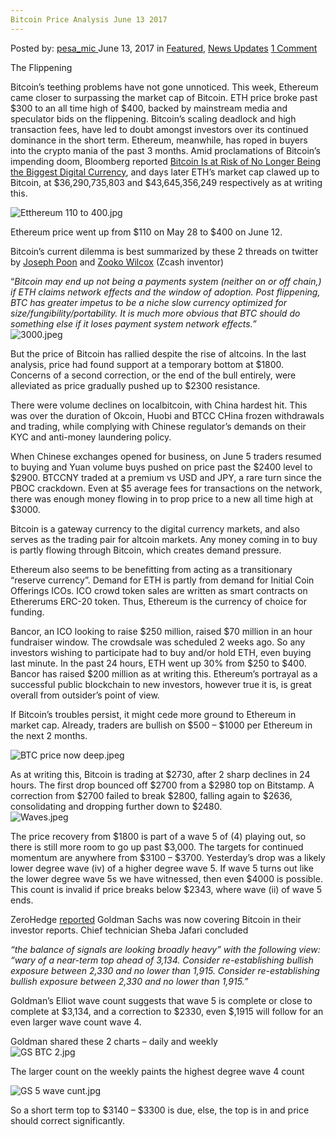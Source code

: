 ```yaml
---
Bitcoin Price Analysis June 13 2017
---
```

<article class="post-listing post-20657 post type-post status-publish format-standard has-post-thumbnail hentry  tag-1826 tag-3676 tag-analysis tag-bitcoin tag-june tag-price">
    <div class="post-inner">
        <span>Posted by: <a href="https://www.deepdotweb.com/author/pesa_mic/" title="">pesa_mic </a></span>
    <span>June 13, 2017</span>
    <span>in <a href="https://www.deepdotweb.com/category/deepdot-news/" rel="category tag">Featured</a>, <a href="https://www.deepdotweb.com/category/news-updates/" rel="category tag">News Updates</a></span>
    <span><a href="https://www.deepdotweb.com/2017/06/13/bitcoin-price-analysis-june-13-2017/#comments">1 Comment</a></span>
    </p>
    <div class="clear"></div>
    <div class="entry">
    <p>The Flippening</p>
    <p>Bitcoin’s teething problems have not gone unnoticed. This week, Ethereum came closer to surpassing the market cap of Bitcoin. ETH price broke past $300 to an all time high of $400, backed by mainstream media and speculator bids on the flippening. Bitcoin’s scaling deadlock and high transaction fees, have led to doubt amongst investors over its continued dominance in the short term. Ethereum, meanwhile, has roped in buyers into the crypto mania of the past 3 months. Amid proclamations of Bitcoin’s impending doom, Bloomberg reported <a href="https://www.bloomberg.com/news/articles/2017-05-31/bitcoin-risks-being-eclipsed-by-digital-coin-cousin-ethereum">Bitcoin Is at Risk of No Longer Being the Biggest Digital Currency</a>, and days later ETH’s market cap clawed up to Bitcoin, at $36,290,735,803 and $43,645,356,249 respectively as at writing this.</p>
    <p><img class="wp-image-20658" src="/imgs/2017/06/etthereum-110-to-400-jpg.jpeg" alt="Etthereum 110 to 400.jpg" srcset="/imgs/2017/06/etthereum-110-to-400-jpg.jpeg 2001w, /imgs/2017/06/etthereum-110-to-400-jpg-300x134.jpeg 300w, /imgs/2017/06/etthereum-110-to-400-jpg-1024x456.jpeg 1024w" sizes="(max-width: 2001px) 100vw, 2001px"/></p>
    <p>Ethereum price went up from $110 on May 28 to $400 on June 12.</p>
    <p>Bitcoin’s current dilemma is best summarized by these 2 threads on twitter by <a href="https://twitter.com/jcp/status/874248892845481985">Joseph Poon</a> and <a href="https://twitter.com/zooko/status/874024476765278208">Zooko Wilcox</a> (Zcash inventor)</p>
    <p>“<em>Bitcoin may end up not being a payments system (neither on or off chain,) if ETH claims network effects and the window of adoption. Post flippening, BTC has greater impetus to be a niche slow currency optimized for size/fungibility/portability. It is much more obvious that BTC should do something else if it loses payment system network effects.”<br/>
    </em> <img class="wp-image-20659" src="/imgs/2017/06/3000-jpeg.jpeg" alt="3000.jpeg" srcset="/imgs/2017/06/3000-jpeg.jpeg 1742w, /imgs/2017/06/3000-jpeg-300x147.jpeg 300w, /imgs/2017/06/3000-jpeg-1024x503.jpeg 1024w" sizes="(max-width: 1742px) 100vw, 1742px"/><em><br/>
    </em></p>
    <p>But the price of Bitcoin has rallied despite the rise of altcoins. In the last analysis, price had found support at a temporary bottom at $1800. Concerns of a second correction, or the end of the bull entirely, were alleviated as price gradually pushed up to $2300 resistance.</p>
    <p>There were volume declines on localbitcoin, with China hardest hit. This was over the duration of Okcoin, Huobi and BTCC CHina frozen withdrawals and trading, while complying with Chinese regulator’s demands on their KYC and anti-money laundering policy.</p>
    <p>When Chinese exchanges opened for business, on June 5 traders resumed to buying and Yuan volume buys pushed on price past the $2400 level to $2900. BTCCNY traded at a premium vs USD and JPY, a rare turn since the PBOC crackdown. Even at $5 average fees for transactions on the network, there was enough money flowing in to prop price to a new all time high at $3000.</p>
    <p>Bitcoin is a gateway currency to the digital currency markets, and also serves as the trading pair for altcoin markets. Any money coming in to buy is partly flowing through Bitcoin, which creates demand pressure.</p>
    <p>Ethereum also seems to be benefitting from acting as a transitionary “reserve currency”. Demand for ETH is partly from demand for Initial Coin Offerings ICOs. ICO crowd token sales are written as smart contracts on Ethererums ERC-20 token. Thus, Ethereum is the currency of choice for funding.</p>
    <p>Bancor, an ICO looking to raise $250 million, raised $70 million in an hour fundraiser window. The crowdsale was scheduled 2 weeks ago. So any investors wishing to participate had to buy and/or hold ETH, even buying last minute. In the past 24 hours, ETH went up 30% from $250 to $400. Bancor has raised $200 million as at writing this. Ethereum’s portrayal as a successful public blockchain to new investors, however true it is, is great overall from outsider&#8217;s point of view.</p>
    <p>If Bitcoin’s troubles persist, it might cede more ground to Ethereum in market cap. Already, traders are bullish on $500 &#8211; $1000 per Ethereum in the next 2 months.</p>
    <p><img class="wp-image-20660" src="/imgs/2017/06/btc-price-now-deep-jpeg.jpeg" alt="BTC price now deep.jpeg" srcset="/imgs/2017/06/btc-price-now-deep-jpeg.jpeg 1748w, /imgs/2017/06/btc-price-now-deep-jpeg-300x159.jpeg 300w, /imgs/2017/06/btc-price-now-deep-jpeg-1024x544.jpeg 1024w" sizes="(max-width: 1748px) 100vw, 1748px"/></p>
    <p>As at writing this, Bitcoin is trading at $2730, after 2 sharp declines in 24 hours. The first drop bounced off $2700 from a $2980 top on Bitstamp. A correction from $2700 failed to break $2800, falling again to $2636, consolidating and dropping further down to $2480.<br/>
    <img class="wp-image-20661" src="/imgs/2017/06/waves-jpeg.jpeg" alt="Waves.jpeg" srcset="/imgs/2017/06/waves-jpeg.jpeg 1740w, /imgs/2017/06/waves-jpeg-300x160.jpeg 300w, /imgs/2017/06/waves-jpeg-1024x546.jpeg 1024w" sizes="(max-width: 1740px) 100vw, 1740px"/></p>
    <p>The price recovery from $1800 is part of a wave 5 of (4) playing out, so there is still more room to go up past $3,000. The targets for continued momentum are anywhere from $3100 &#8211; $3700. Yesterday’s drop was a likely lower degree wave (iv) of a higher degree wave 5. If wave 5 turns out like the lower degree wave 5s we have witnessed, then even $4000 is possible. This count is invalid if price breaks below $2343, where wave (ii) of wave 5 ends.</p>
    <p>ZeroHedge <a href="http://www.zerohedge.com/news/2017-06-12/due-popular-demand-goldman-starts-covering-bitcoin">reported</a> Goldman Sachs was now covering Bitcoin in their investor reports. Chief technician Sheba Jafari concluded</p>
    <p><em>&#8220;the balance of signals are looking broadly heavy&#8221; with the following view: &#8220;wary of a near-term top ahead of 3,134. Consider re-establishing bullish exposure between 2,330 and no lower than 1,915. Consider re-establishing bullish exposure between 2,330 and no lower than 1,915.”</p>
    <p></em> Goldman’s Elliot wave count suggests that wave 5 is complete or close to complete at $3,134, and a correction to $2330, even $,1915 will follow for an even larger wave count wave 4.</p>
    <p>Goldman shared these 2 charts &#8211; daily and weekly<br/>
    <img class="wp-image-20662 aligncenter" src="/imgs/2017/06/gs-btc-2-jpg.jpeg" alt="GS BTC 2.jpg" srcset="/imgs/2017/06/gs-btc-2-jpg.jpeg 617w, /imgs/2017/06/gs-btc-2-jpg-300x221.jpeg 300w" sizes="(max-width: 617px) 100vw, 617px"/></p>
    <p>The larger count on the weekly paints the highest degree wave 4 count</p>
    <p><img class="wp-image-20663 aligncenter" src="/imgs/2017/06/gs-5-wave-cunt-jpg.jpeg" alt="GS 5 wave cunt.jpg" srcset="/imgs/2017/06/gs-5-wave-cunt-jpg.jpeg 619w, /imgs/2017/06/gs-5-wave-cunt-jpg-300x221.jpeg 300w" sizes="(max-width: 619px) 100vw, 619px"/></p>
    <p>So a short term top to $3140 &#8211; $3300 is due, else, the top is in and price should correct significantly.<em><br/>
    </em></p>
    </div>
    <span style="display:none"><a href="https://www.deepdotweb.com/tag/13/" rel="tag">13</a> <a href="https://www.deepdotweb.com/tag/2017/" rel="tag">2017</a> <a href="https://www.deepdotweb.com/tag/analysis/" rel="tag">analysis</a> <a href="https://www.deepdotweb.com/tag/bitcoin/" rel="tag">bitcoin</a> <a href="https://www.deepdotweb.com/tag/june/" rel="tag">june</a> <a href="https://www.deepdotweb.com/tag/price/" rel="tag">price</a></span> <span style="display:none" class="updated">2017-06-13</span>
    <div style="display:none" class="vcard author" itemprop="author" itemscope itemtype="http://schema.org/Person"><strong class="fn" itemprop="name"><a href="https://www.deepdotweb.com/author/pesa_mic/" title="Posts by pesa_mic" rel="author">pesa_mic</a></strong></div>
    </div>
</article>


